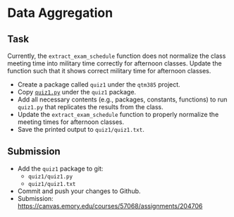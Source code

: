 Data Aggregation
=====

## Task

Currently, the `extract_exam_schedule` function does not normalize the class meeting time into military time correctly for afternoon classes.  Update the function such that it shows correct military time for afternoon classes.

* Create a package called `quiz1` under the `qtm385` project.
* Copy [`quiz1.py`](quiz1.py) under the `quiz1` package.
* Add all necessary contents (e.g., packages, constants, functions) to run `quiz1.py` that replicates the results from the class.
* Update the `extract_exam_schedule` function to properly normalize the meeting times for afternoon classes.
* Save the printed output to `quiz1/quiz1.txt`.


## Submission

* Add the `quiz1` package to git:
  * `quiz1/quiz1.py`
  * `quiz1/quiz1.txt`
* Commit and push your changes to Github.
* Submission: https://canvas.emory.edu/courses/57068/assignments/204706